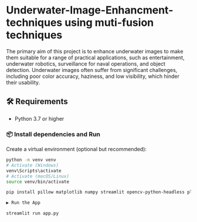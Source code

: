 # Underwater-Image-Enhancment-techniques using muti-fusion techniques
The primary aim of this project is to enhance underwater images to make them suitable for a range of practical applications, such as entertainment, underwater robotics, surveillance for naval operations, and object detection. Underwater images often suffer from significant challenges, including poor color accuracy, haziness, and low visibility, which hinder their usability.
## 🛠 Requirements

- Python 3.7 or higher

### 📦 Install dependencies and Run

Create a virtual environment (optional but recommended):

```bash
python -m venv venv
# Activate (Windows)
venv\Scripts\activate
# Activate (macOS/Linux)
source venv/bin/activate

pip install pillow matplotlib numpy streamlit opencv-python-headless plotly pandas scikit-image scipy

▶️ Run the App

streamlit run app.py
